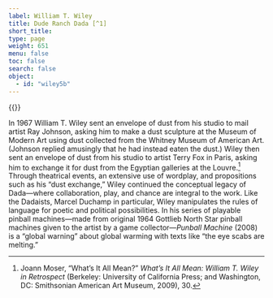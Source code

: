 ```yaml
---
label: William T. Wiley
title: Dude Ranch Dada [^1]
short_title:
type: page
weight: 651
menu: false
toc: false
search: false
object:
  - id: "wiley5b"
---
```


{{<q-figure id="wiley5b" >}}

In 1967 William T. Wiley sent an envelope of dust from his studio to mail artist Ray Johnson, asking him to make a dust sculpture at the Museum of Modern Art using dust collected from the Whitney Museum of American Art. (Johnson replied amusingly that he had instead eaten the dust.) Wiley then sent an envelope of dust from his studio to artist Terry Fox in Paris, asking him to exchange it for dust from the Egyptian galleries at the Louvre.[^2] Through theatrical events, an extensive use of wordplay, and propositions such as his “dust exchange,” Wiley continued the conceptual legacy of Dada—where collaboration, play, and chance are integral to the work. Like the Dadaists, Marcel Duchamp in particular, Wiley manipulates the rules of language for poetic and political possibilities. In his series of playable pinball machines—made from original 1964 Gottlieb North Star pinball machines given to the artist by a game collector—*Punball Machine* (2008) is a “global warning” about global warming with texts like “the eye scabs are melting.”

[^1]: Hilton Kramer, “Wiley of the West: ‘Dude Ranch Dada,’” *New York Times*, May 16, 1971, available at https://www.nytimes.com/1971/05/16/archives/wiley-of-the-west-dude-ranch-dada.html.

[^2]: Joann Moser, “What’s It All Mean?” *What’s It All Mean: William T. Wiley in Retrospect* (Berkeley: University of California Press; and Washington, DC: Smithsonian American Art Museum, 2009), 30.
